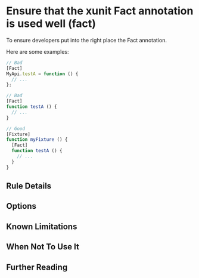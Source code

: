 # Ensure that the xunit Fact annotation is used well (fact)

To ensure developers put into the right place the Fact annotation.

Here are some examples:

```js
// Bad
[Fact]
MyApi.testA = function () {
  // ...
};

// Bad
[Fact]
function testA () {
  // ...
}

// Good
[Fixture]
function myFixture () {
  [Fact]
  function testA () {
    // ...
  }
}

```

## Rule Details

## Options

## Known Limitations

## When Not To Use It

## Further Reading
